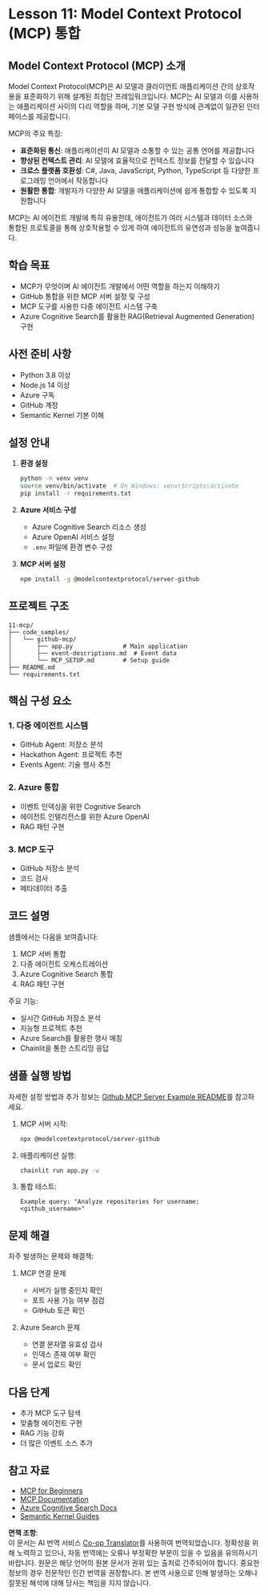 <!--
CO_OP_TRANSLATOR_METADATA:
{
  "original_hash": "bbce3572338711aeab758506379ab716",
  "translation_date": "2025-07-12T13:45:50+00:00",
  "source_file": "11-mcp/README.md",
  "language_code": "ko"
}
-->
# Lesson 11: Model Context Protocol (MCP) 통합

## Model Context Protocol (MCP) 소개

Model Context Protocol(MCP)은 AI 모델과 클라이언트 애플리케이션 간의 상호작용을 표준화하기 위해 설계된 최첨단 프레임워크입니다. MCP는 AI 모델과 이를 사용하는 애플리케이션 사이의 다리 역할을 하며, 기본 모델 구현 방식에 관계없이 일관된 인터페이스를 제공합니다.

MCP의 주요 특징:

- **표준화된 통신**: 애플리케이션이 AI 모델과 소통할 수 있는 공통 언어를 제공합니다
- **향상된 컨텍스트 관리**: AI 모델에 효율적으로 컨텍스트 정보를 전달할 수 있습니다
- **크로스 플랫폼 호환성**: C#, Java, JavaScript, Python, TypeScript 등 다양한 프로그래밍 언어에서 작동합니다
- **원활한 통합**: 개발자가 다양한 AI 모델을 애플리케이션에 쉽게 통합할 수 있도록 지원합니다

MCP는 AI 에이전트 개발에 특히 유용한데, 에이전트가 여러 시스템과 데이터 소스와 통합된 프로토콜을 통해 상호작용할 수 있게 하여 에이전트의 유연성과 성능을 높여줍니다.

## 학습 목표
- MCP가 무엇이며 AI 에이전트 개발에서 어떤 역할을 하는지 이해하기
- GitHub 통합을 위한 MCP 서버 설정 및 구성
- MCP 도구를 사용한 다중 에이전트 시스템 구축
- Azure Cognitive Search를 활용한 RAG(Retrieval Augmented Generation) 구현

## 사전 준비 사항
- Python 3.8 이상
- Node.js 14 이상
- Azure 구독
- GitHub 계정
- Semantic Kernel 기본 이해

## 설정 안내

1. **환경 설정**
   ```bash
   python -m venv venv
   source venv/bin/activate  # On Windows: venv\Scripts\activate
   pip install -r requirements.txt
   ```

2. **Azure 서비스 구성**
   - Azure Cognitive Search 리소스 생성
   - Azure OpenAI 서비스 설정
   - `.env` 파일에 환경 변수 구성

3. **MCP 서버 설정**
   ```bash
   npm install -g @modelcontextprotocol/server-github
   ```

## 프로젝트 구조

```
11-mcp/
├── code_samples/
│   └── github-mcp/
│       ├── app.py              # Main application
│       ├── event-descriptions.md  # Event data
│       └── MCP_SETUP.md        # Setup guide
├── README.md
└── requirements.txt
```

## 핵심 구성 요소

### 1. 다중 에이전트 시스템
- GitHub Agent: 저장소 분석
- Hackathon Agent: 프로젝트 추천
- Events Agent: 기술 행사 추천

### 2. Azure 통합
- 이벤트 인덱싱을 위한 Cognitive Search
- 에이전트 인텔리전스를 위한 Azure OpenAI
- RAG 패턴 구현

### 3. MCP 도구
- GitHub 저장소 분석
- 코드 검사
- 메타데이터 추출

## 코드 설명

샘플에서는 다음을 보여줍니다:
1. MCP 서버 통합
2. 다중 에이전트 오케스트레이션
3. Azure Cognitive Search 통합
4. RAG 패턴 구현

주요 기능:
- 실시간 GitHub 저장소 분석
- 지능형 프로젝트 추천
- Azure Search를 활용한 행사 매칭
- Chainlit을 통한 스트리밍 응답

## 샘플 실행 방법

자세한 설정 방법과 추가 정보는 [Github MCP Server Example README](./code_samples/github-mcp/README.md)를 참고하세요.

1. MCP 서버 시작:
   ```bash
   npx @modelcontextprotocol/server-github
   ```

2. 애플리케이션 실행:
   ```bash
   chainlit run app.py -w
   ```

3. 통합 테스트:
   ```
   Example query: "Analyze repositories for username: <github_username>"
   ```

## 문제 해결

자주 발생하는 문제와 해결책:
1. MCP 연결 문제
   - 서버가 실행 중인지 확인
   - 포트 사용 가능 여부 점검
   - GitHub 토큰 확인

2. Azure Search 문제
   - 연결 문자열 유효성 검사
   - 인덱스 존재 여부 확인
   - 문서 업로드 확인

## 다음 단계
- 추가 MCP 도구 탐색
- 맞춤형 에이전트 구현
- RAG 기능 강화
- 더 많은 이벤트 소스 추가

## 참고 자료
- [MCP for Beginners](https://aka.ms/mcp-for-beginners)  
- [MCP Documentation](https://github.com/microsoft/semantic-kernel/tree/main/python/semantic-kernel/semantic_kernel/connectors/mcp)
- [Azure Cognitive Search Docs](https://learn.microsoft.com/azure/search/)
- [Semantic Kernel Guides](https://learn.microsoft.com/semantic-kernel/)

**면책 조항**:  
이 문서는 AI 번역 서비스 [Co-op Translator](https://github.com/Azure/co-op-translator)를 사용하여 번역되었습니다. 정확성을 위해 노력하고 있으나, 자동 번역에는 오류나 부정확한 부분이 있을 수 있음을 유의하시기 바랍니다. 원문은 해당 언어의 원본 문서가 권위 있는 출처로 간주되어야 합니다. 중요한 정보의 경우 전문적인 인간 번역을 권장합니다. 본 번역 사용으로 인해 발생하는 오해나 잘못된 해석에 대해 당사는 책임을 지지 않습니다.